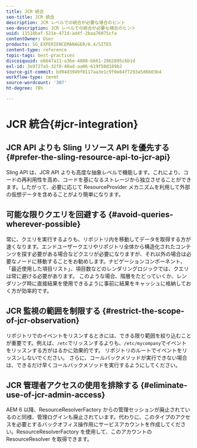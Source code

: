 ```yaml
---
title: JCR 統合
seo-title: JCR 統合
description: JCR レベルでの統合が必要な場合のヒント
seo-description: JCR レベルでの統合が必要な場合のヒント
uuid: 11518baf-521e-471d-ad4f-2baa76075cfa
contentOwner: User
products: SG_EXPERIENCEMANAGER/6.4/SITES
content-type: reference
topic-tags: best-practices
discoiquuid: e6647a11-a36e-4808-bb61-29b2895c6b1d
exl-id: 3e9727a5-32f8-40ad-aa06-619f50d109b2
source-git-commit: bd94d3949f0117aa3e1c9f0e84f7293a5d6b03b4
workflow-type: tm+mt
source-wordcount: '307'
ht-degree: 78%

---
```


# JCR 統合{#jcr-integration}

## JCR API よりも Sling リソース API を優先する {#prefer-the-sling-resource-api-to-jcr-api}

Sling API は、JCR API よりも高度な抽象レベルで機能します。これにより、コードの再利用性を高め、コードを基になるストレージから独立させることができます。したがって、必要に応じて ResourceProvider メカニズムを利用して外部の仮想データを含めることがより簡単になります。

## 可能な限りクエリを回避する  {#avoid-queries-wherever-possible}

常に、クエリを実行するよりも、リポジトリ内を移動してデータを取得する方が速くなります。エンドユーザークエリやリポジトリ全体から構造化されたコンテンツを探す必要がある場合などクエリが必要になりますが、それ以外の場合は必要なノードに移動することをお勧めします。ナビゲーションコンポーネント、「最近使用した項目リスト」、項目数などのレンダリングロジックでは、クエリは常に避ける必要があります。 このような場合、階層をたどっていくか、レンダリング時に直接結果を使用できるように事前に結果をキャッシュに格納しておく方が効率的です。

## JCR 監視の範囲を制限する  {#restrict-the-scope-of-jcr-observation}

リポジトリでのイベントをリスンするときには、できる限り範囲を絞り込むことが重要です。例えば、`/etc`でリッスンするよりも、`/etc/mycompany`でイベントをリッスンする方がはるかに効果的です。 リポジトリのルートでイベントをリッスンしないでください。 さらに、コールバックメソッドが実行できない場合は、できるだけ早くコールバックメソッドを実行するようにしてください。

## JCR 管理者アクセスの使用を排除する {#eliminate-use-of-jcr-admin-access}

AEM 6 以降、ResourceResolverFactory からの管理セッションが廃止されているのと同様、管理ログインも廃止されています。代わりに、このタイプのアクセスを必要とするバックオフィス操作用にサービスアカウントを作成してください。ResourceResolverFactory を使用して、このアカウントの ResourceResolver を取得できます。
